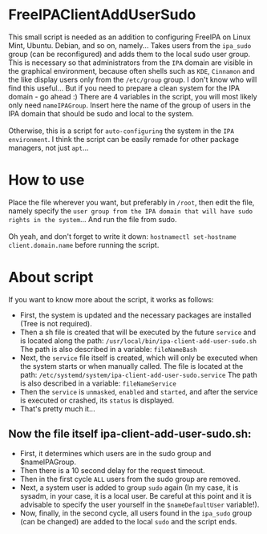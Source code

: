 # FreeIPAClientAddUserSudo
This small script is needed as an addition to configuring FreeIPA on Linux Mint, Ubuntu. Debian, and so on, namely... Takes users from the `ipa_sudo` group (can be reconfigured) and adds them to the local sudo user group.
This is necessary so that administrators from the `IPA` domain are visible in the graphical environment, because often shells such as `KDE`, `Cinnamon` and the like display users only from the `/etc/group` group.
I don't know who will find this useful... But if you need to prepare a clean system for the IPA domain - go ahead :)
There are 4 variables in the script, you will most likely only need `nameIPAGroup`.
Insert here the name of the group of users in the IPA domain that should be sudo and local to the system. </br>
</br>Otherwise, this is a script for `auto-configuring` the system in the `IPA environment`. I think the script can be easily remade for other package managers, not just `apt`...</br>

# How to use
Place the file wherever you want, but preferably in `/root`, then edit the file, namely specify the `user group from the IPA domain that will have sudo rights in the system`... And run the file from sudo. </br>
</br>
Oh yeah, and don't forget to write it down: `hostnamectl set-hostname client.domain.name` before running the script.

# About script
If you want to know more about the script, it works as follows: </br>
- First, the system is updated and the necessary packages are installed (Tree is not required).
- Then a sh file is created that will be executed by the future `service` and is located along the path: `/usr/local/bin/ipa-client-add-user-sudo.sh` The path is also described in a variable: `fileNameBash`
- Next, the `service` file itself is created, which will only be executed when the system starts or when manually called. The file is located at the path: `/etc/systemd/system/ipa-client-add-user-sudo.service` The path is also described in a variable: `fileNameService`
- Then the `service` is `unmasked`, `enabled` and `started`, and after the service is executed or crashed, its `status` is displayed.
- That's pretty much it...
## Now the file itself ipa-client-add-user-sudo.sh:
  - First, it determines which users are in the sudo group and $nameIPAGroup.
  - Then there is a 10 second delay for the request timeout.
  - Then in the first cycle `ALL` users from the sudo group are removed.
  - Next, a system user is added to group `sudo` again (In my case, it is sysadm, in your case, it is a local user. Be careful at this point and it is advisable to specify the user yourself in the `$nameDefaultUser` variable!).
  - Now, finally, in the second cycle, all users found in the `ipa_sudo` group (can be changed) are added to the local `sudo` and the script ends.
